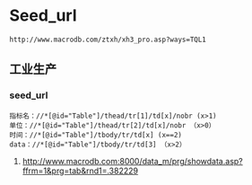 # Seed_url

	http://www.macrodb.com/ztxh/xh3_pro.asp?ways=TQL1


## 工业生产
### seed_url
	
	指标名：//*[@id="Table"]/thead/tr[1]/td[x]/nobr (x>1)
	单位：//*[@id="Table"]/thead/tr[2]/td[x]/nobr （x>0） 
	时间：//*[@id="Table"]/tbody/tr/td[x] (x==2)
	data：//*[@id="Table"]/tbody/tr/td[3] （x>2）	

1. http://www.macrodb.com:8000/data_m/prg/showdata.asp?ffrm=1&prg=tab&rnd1=.382229
